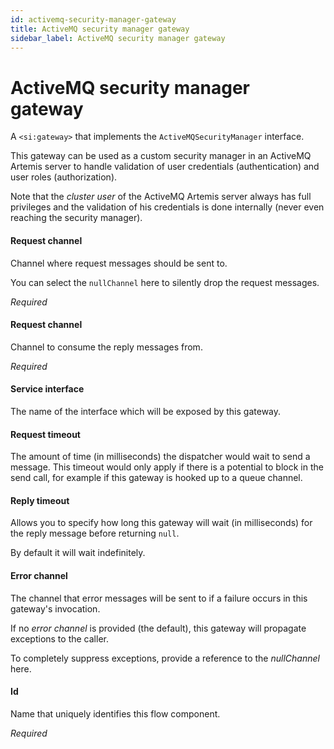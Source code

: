 ```yaml
---
id: activemq-security-manager-gateway
title: ActiveMQ security manager gateway
sidebar_label: ActiveMQ security manager gateway
---
```



# ActiveMQ security manager gateway
A <code>&lt;si:gateway&gt;</code> that implements the <code>ActiveMQSecurityManager</code> interface.

This gateway can be used as a custom security manager in an ActiveMQ Artemis server to handle validation of user credentials (authentication) and user roles (authorization).

Note that the <i>cluster user</i> of the ActiveMQ Artemis server always has full privileges and the validation of his credentials is done internally (never even reaching the security manager).

#### Request channel
Channel where request messages should be sent to.

You can select the <code>nullChannel</code> here to silently drop the request messages.

<i>Required</i>

#### Request channel
Channel to consume the reply messages from.

<i>Required</i>

#### Service interface
The name of the interface which will be exposed by this gateway.

#### Request timeout
The amount of time (in milliseconds) the dispatcher would wait to send a message. This timeout would only apply if there is a potential to block in the send call, for example if this gateway is hooked up to a queue channel.

#### Reply timeout
Allows you to specify how long this gateway will wait (in milliseconds) for the reply message before returning <code>null</code>.

By default it will wait indefinitely.

#### Error channel
The channel that error messages will be sent to if a failure occurs in this gateway's invocation.

If no <i>error channel</i> is provided (the default), this gateway will propagate exceptions to the caller.

To completely suppress exceptions, provide a reference to the <i>nullChannel</i> here.

#### Id
Name that uniquely identifies this flow component.

<i>Required</i>

